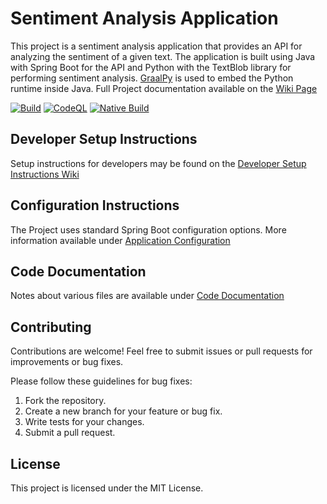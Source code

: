 # Sentiment Analysis Application

This project is a sentiment analysis application that provides an API for analyzing the sentiment of a given text. The application is built using Java with Spring Boot for the API and Python with the TextBlob library for performing sentiment analysis. [GraalPy](https://www.graalvm.org/python/) is used to embed the Python runtime inside Java. Full Project documentation available on the [Wiki Page](https://github.com/vshanbha/graalpy-sentiment/wiki)

[![Build](https://github.com/vshanbha/graalpy-sentiment/actions/workflows/maven.yml/badge.svg?branch=main)](https://github.com/vshanbha/graalpy-sentiment/actions/workflows/maven.yml)
[![CodeQL](https://github.com/vshanbha/graalpy-sentiment/actions/workflows/github-code-scanning/codeql/badge.svg)](https://github.com/vshanbha/graalpy-sentiment/actions/workflows/github-code-scanning/codeql)
[![Native Build](https://github.com/vshanbha/graalpy-sentiment/actions/workflows/native-build.yml/badge.svg)](https://github.com/vshanbha/graalpy-sentiment/actions/workflows/native-build.yml)
## Developer Setup Instructions
Setup instructions for developers may be found on the [Developer Setup Instructions Wiki](https://github.com/vshanbha/graalpy-sentiment/wiki/Setup-Instructions)

## Configuration Instructions
The Project uses standard Spring Boot configuration options. More information available under [Application Configuration](https://github.com/vshanbha/graalpy-sentiment/wiki/Application-Configuration)

## Code Documentation
Notes about various files are available under [Code Documentation](https://github.com/vshanbha/graalpy-sentiment/wiki/Application-Code-Documentation) 

## Contributing

Contributions are welcome! 
Feel free to submit issues or pull requests for improvements or bug fixes.

Please follow these guidelines for bug fixes:

1.  Fork the repository.
2.  Create a new branch for your feature or bug fix.
3.  Write tests for your changes.
4.  Submit a pull request.


## License

This project is licensed under the MIT License.
